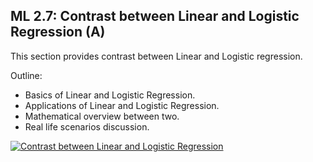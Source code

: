 ## ML 2.7: Contrast between Linear and Logistic Regression (A)

This section provides contrast between Linear and Logistic regression.

Outline:

- Basics of Linear and Logistic Regression.
- Applications of Linear and Logistic Regression.
- Mathematical overview between two.
- Real life scenarios discussion.






[![Contrast between Linear and Logistic Regression](https://github.com/Aaksha-sharma/winter-of-contributing/blob/Machine_Learning/Machine_Learning/Supervised_Machine_Learning/Assets/download.png)](https://drive.google.com/drive/folders/1DLGRmlAL5r2ev7ECoAU-rHAeEjFICICD)
